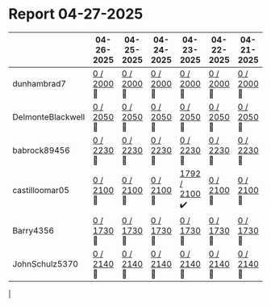 # Report 04-27-2025
| | 04-26-2025 | 04-25-2025 | 04-24-2025 | 04-23-2025 | 04-22-2025 | 04-21-2025 | 04-20-2025 |
| --- | --- | --- | --- | --- | --- | --- | --- |
| dunhambrad7 | [0 / 2000](https://www.myfitnesspal.com/food/diary/dunhambrad7?date=2025-04-26) :no_entry_sign: | [0 / 2000](https://www.myfitnesspal.com/food/diary/dunhambrad7?date=2025-04-25) :no_entry_sign: | [0 / 2000](https://www.myfitnesspal.com/food/diary/dunhambrad7?date=2025-04-24) :no_entry_sign: | [0 / 2000](https://www.myfitnesspal.com/food/diary/dunhambrad7?date=2025-04-23) :no_entry_sign: | [0 / 2000](https://www.myfitnesspal.com/food/diary/dunhambrad7?date=2025-04-22) :no_entry_sign: | [0 / 2000](https://www.myfitnesspal.com/food/diary/dunhambrad7?date=2025-04-21) :no_entry_sign: | [0 / 2000](https://www.myfitnesspal.com/food/diary/dunhambrad7?date=2025-04-20) :no_entry_sign: |
| DelmonteBlackwell | [0 / 2050](https://www.myfitnesspal.com/food/diary/DelmonteBlackwell?date=2025-04-26) :no_entry_sign: | [0 / 2050](https://www.myfitnesspal.com/food/diary/DelmonteBlackwell?date=2025-04-25) :no_entry_sign: | [0 / 2050](https://www.myfitnesspal.com/food/diary/DelmonteBlackwell?date=2025-04-24) :no_entry_sign: | [0 / 2050](https://www.myfitnesspal.com/food/diary/DelmonteBlackwell?date=2025-04-23) :no_entry_sign: | [0 / 2050](https://www.myfitnesspal.com/food/diary/DelmonteBlackwell?date=2025-04-22) :no_entry_sign: | [0 / 2050](https://www.myfitnesspal.com/food/diary/DelmonteBlackwell?date=2025-04-21) :no_entry_sign: | [0 / 2050](https://www.myfitnesspal.com/food/diary/DelmonteBlackwell?date=2025-04-20) :no_entry_sign: |
| babrock89456 | [0 / 2230](https://www.myfitnesspal.com/food/diary/babrock89456?date=2025-04-26) :no_entry_sign: | [0 / 2230](https://www.myfitnesspal.com/food/diary/babrock89456?date=2025-04-25) :no_entry_sign: | [0 / 2230](https://www.myfitnesspal.com/food/diary/babrock89456?date=2025-04-24) :no_entry_sign: | [0 / 2230](https://www.myfitnesspal.com/food/diary/babrock89456?date=2025-04-23) :no_entry_sign: | [0 / 2230](https://www.myfitnesspal.com/food/diary/babrock89456?date=2025-04-22) :no_entry_sign: | [0 / 2230](https://www.myfitnesspal.com/food/diary/babrock89456?date=2025-04-21) :no_entry_sign: | [0 / 2230](https://www.myfitnesspal.com/food/diary/babrock89456?date=2025-04-20) :no_entry_sign: |
| castilloomar05 | [0 / 2100](https://www.myfitnesspal.com/food/diary/castilloomar05?date=2025-04-26) :no_entry_sign: | [0 / 2100](https://www.myfitnesspal.com/food/diary/castilloomar05?date=2025-04-25) :no_entry_sign: | [0 / 2100](https://www.myfitnesspal.com/food/diary/castilloomar05?date=2025-04-24) :no_entry_sign: | [1792 / 2100](https://www.myfitnesspal.com/food/diary/castilloomar05?date=2025-04-23) :heavy_check_mark: | [0 / 2100](https://www.myfitnesspal.com/food/diary/castilloomar05?date=2025-04-22) :no_entry_sign: | [0 / 2100](https://www.myfitnesspal.com/food/diary/castilloomar05?date=2025-04-21) :no_entry_sign: | [1423 / 2100](https://www.myfitnesspal.com/food/diary/castilloomar05?date=2025-04-20) :warning: |
| Barry4356 | [0 / 1730](https://www.myfitnesspal.com/food/diary/Barry4356?date=2025-04-26) :no_entry_sign: | [0 / 1730](https://www.myfitnesspal.com/food/diary/Barry4356?date=2025-04-25) :no_entry_sign: | [0 / 1730](https://www.myfitnesspal.com/food/diary/Barry4356?date=2025-04-24) :no_entry_sign: | [0 / 1730](https://www.myfitnesspal.com/food/diary/Barry4356?date=2025-04-23) :no_entry_sign: | [0 / 1730](https://www.myfitnesspal.com/food/diary/Barry4356?date=2025-04-22) :no_entry_sign: | [0 / 1730](https://www.myfitnesspal.com/food/diary/Barry4356?date=2025-04-21) :no_entry_sign: | [0 / 1730](https://www.myfitnesspal.com/food/diary/Barry4356?date=2025-04-20) :no_entry_sign: |
| JohnSchulz5370 | [0 / 2140](https://www.myfitnesspal.com/food/diary/JohnSchulz5370?date=2025-04-26) :no_entry_sign: | [0 / 2140](https://www.myfitnesspal.com/food/diary/JohnSchulz5370?date=2025-04-25) :no_entry_sign: | [0 / 2140](https://www.myfitnesspal.com/food/diary/JohnSchulz5370?date=2025-04-24) :no_entry_sign: | [0 / 2140](https://www.myfitnesspal.com/food/diary/JohnSchulz5370?date=2025-04-23) :no_entry_sign: | [0 / 2140](https://www.myfitnesspal.com/food/diary/JohnSchulz5370?date=2025-04-22) :no_entry_sign: | [0 / 2140](https://www.myfitnesspal.com/food/diary/JohnSchulz5370?date=2025-04-21) :no_entry_sign: | [0 / 2140](https://www.myfitnesspal.com/food/diary/JohnSchulz5370?date=2025-04-20) :no_entry_sign: |
|